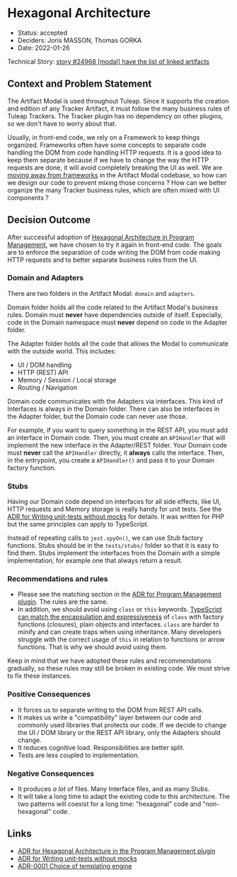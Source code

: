 # Hexagonal Architecture

* Status: accepted
* Deciders: Joris MASSON, Thomas GORKA
* Date: 2022-01-26

Technical Story: [story #24968 [modal] have the list of linked artifacts][1]

## Context and Problem Statement

The Artifact Modal is used throughout Tuleap. Since it supports the creation and edition of any Tracker Artifact, it must follow the many business rules of Tuleap Trackers. The Tracker plugin has no dependency on other plugins, so we don't have to worry about that.

Usually, in front-end code, we rely on a Framework to keep things organized. Frameworks often have some concepts to separate code handling the DOM from code handling HTTP requests. It is a good idea to keep them separate because if we have to change the way the HTTP requests are done, it will avoid completely breaking the UI as well. We are [moving away from frameworks][5] in the Artifact Modal codebase, so how can we design our code to prevent mixing those concerns ? How can we better organize the many Tracker business rules, which are often mixed with UI components ?

## Decision Outcome

After successful adoption of [Hexagonal Architecture in Program Management][2], we have chosen to try it again in front-end code. The goals are to enforce the separation of code writing the DOM from code making HTTP requests and to better separate business rules from the UI.

### Domain and Adapters

There are two folders in the Artifact Modal: `domain` and `adapters`.

Domain folder holds all the code related to the Artifact Modal's business rules. Domain must **never** have dependencies outside of itself. Especially, code in the Domain namespace must **never** depend on code in the Adapter folder.

The Adapter folder holds all the code that allows the Modal to communicate with the outside world. This includes:
- UI / DOM handling
- HTTP (REST) API
- Memory / Session / Local storage
- Routing / Navigation

Domain code communicates with the Adapters via interfaces. This kind of Interfaces is always in the Domain folder. There can also be interfaces in the Adapter folder, but the Domain code can never use those.

For example, if you want to query something in the REST API, you must add an interface in Domain code. Then, you must create an `APIHandler` that will implement the new interface in the Adapter/REST folder. Your Domain code must **never** call the `APIHandler` directly, it **always** calls the interface. Then, in the entrypoint, you create a `APIHandler()` and pass it to your Domain factory function.

### Stubs

Having our Domain code depend on interfaces for all side effects, like UI, HTTP requests and Memory storage is really handy for unit tests. See the [ADR for Writing unit-tests without mocks][4] for details. It was written for PHP but the same principles can apply to TypeScript.

Instead of repeating calls to `jest.spyOn()`, we can use Stub factory functions. Stubs should be in the `tests/stubs/` folder so that it is easy to find them. Stubs implement the interfaces from the Domain with a simple implementation, for example one that always return a result.

### Recommendations and rules

* Please see the matching section in the [ADR for Program Management plugin][2]. The rules are the same.
* In addition, we should avoid using `class` or `this` keywords. [TypeScript can match the encapsulation and expressiveness][3] of `class` with factory functions (closures), plain objects and interfaces. `class` are harder to minify and can create traps when using inheritance. Many developers struggle with the correct usage of `this` in relation to functions or arrow functions. That is why we should avoid using them.

Keep in mind that we have adopted these rules and recommendations gradually, so these rules may still be broken in existing code. We must strive to fix these instances.

### Positive Consequences

* It forces us to separate writing to the DOM from REST API calls.
* It makes us write a "compatibility" layer between our code and commonly used libraries that protects our code. If we decide to change the UI / DOM library or the REST API library, only the Adapters should change.
* It reduces cognitive load. Responsibilities are better split.
* Tests are less coupled to implementation.

### Negative Consequences

* It produces _a lot_ of files. Many Interface files, and as many Stubs.
* It will take a long time to adapt the existing code to this architecture. The two patterns will coexist for a long time: "hexagonal" code and "non-hexagonal" code.

## Links

* [ADR for Hexagonal Architecture in the Program Management plugin][2]
* [ADR for Writing unit-tests without mocks][4]
* [ADR-0001 Choice of templating engine][5]

[1]: https://tuleap.net/plugins/tracker/?aid=24968
[2]: ../../../../../../program_management/docs/decisions/0002-hexagonal-architecture.md
[3]: https://medium.com/@vapurrmaid/should-you-use-classes-in-javascript-82f3b3df6195
[4]: ../../../../../../program_management/docs/decisions/0004-mock-free-tests.md
[5]: 0001-choice-of-templating-engine.md
